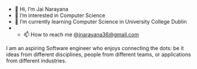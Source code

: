 - 👋 Hi, I’m Jai Narayana
- 👀 I’m interested in Computer Science
- 🌱 I’m currently learning Computer Science in University College Dublin
- - 📫 How to reach me @jnarayana36@gmail.com

<!---
Jai14/Jai14 is a ✨ special ✨ repository because its `README.md` (this file) appears on your GitHub profile.
You can click the Preview link to take a look at your changes.
--->

I am an aspiring Software engineer who enjoys connecting the dots: be it ideas from different disciplines,
people from different teams, or applications from different industries.
